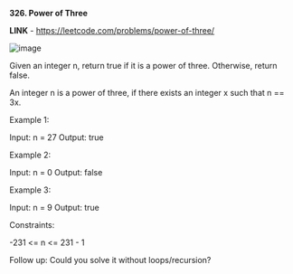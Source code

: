 **326. Power of Three**

**LINK** - https://leetcode.com/problems/power-of-three/

![image](https://user-images.githubusercontent.com/92528845/186481842-43daac2b-c02b-45b2-ae3c-a1f5ddc4fd61.png)


Given an integer n, return true if it is a power of three. Otherwise, return false.

An integer n is a power of three, if there exists an integer x such that n == 3x.

 

Example 1:

Input: n = 27
Output: true


Example 2:

Input: n = 0
Output: false


Example 3:

Input: n = 9
Output: true
 

Constraints:

-231 <= n <= 231 - 1
 

Follow up: Could you solve it without loops/recursion?
